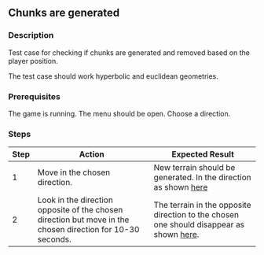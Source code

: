 ## Chunks are generated 

### Description
Test case for checking if chunks are generated and removed based on the player position.

The test case should work hyperbolic and euclidean geometries.

### Prerequisites
The game is running. 
The menu should be open. 
Choose a direction.

### Steps
| Step | Action | Expected Result |
| -------- | -------- | -------- |
| 1 | Move in the chosen direction. | New terrain should be generated. In the direction as shown [here](Resources/chunk-generated.mp4) |
| 2 | Look in the direction opposite of the chosen direction but move in the chosen direction for 10-30 seconds. |  The terrain in the opposite direction to the chosen one should disappear as shown [here](Resources/chunk-despawned.mp4). |

